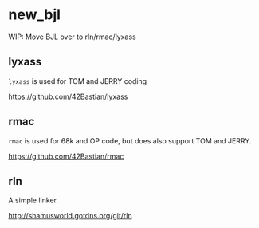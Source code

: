 # new_bjl
WIP: Move BJL over to rln/rmac/lyxass

## lyxass

`lyxass` is used for TOM and JERRY coding

https://github.com/42Bastian/lyxass

## rmac
  
 `rmac` is used for 68k and OP code, but does also support TOM and JERRY.

https://github.com/42Bastian/rmac

## rln

A simple linker.

http://shamusworld.gotdns.org/git/rln
